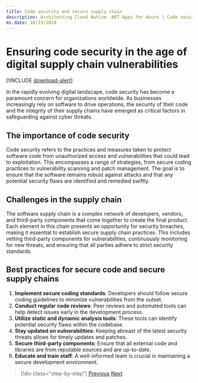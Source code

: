 ```yaml
---
title: Code security and secure supply chain
description: Architecting Cloud Native .NET Apps for Azure | Code security and secure supply chain
ms.date: 10/23/2024
---
```


# Ensuring code security in the age of digital supply chain vulnerabilities

[!INCLUDE [download-alert](../includes/download-alert.md)]

In the rapidly evolving digital landscape, code security has become a paramount concern for organizations worldwide. As businesses increasingly rely on software to drive operations, the security of their code and the integrity of their supply chains have emerged as critical factors in safeguarding against cyber threats.

## The importance of code security

Code security refers to the practices and measures taken to protect software code from unauthorized access and vulnerabilities that could lead to exploitation. This encompasses a range of strategies, from secure coding practices to vulnerability scanning and patch management. The goal is to ensure that the software remains robust against attacks and that any potential security flaws are identified and remedied swiftly.

## Challenges in the supply chain

The software supply chain is a complex network of developers, vendors, and third-party components that come together to create the final product. Each element in this chain presents an opportunity for security breaches, making it essential to establish secure supply chain practices. This includes vetting third-party components for vulnerabilities, continuously monitoring for new threats, and ensuring that all parties adhere to strict security standards.

## Best practices for secure code and secure supply chains

1. **Implement secure coding standards**: Developers should follow secure coding guidelines to minimize vulnerabilities from the outset.
1. **Conduct regular code reviews**: Peer reviews and automated tools can help detect issues early in the development process.
1. **Utilize static and dynamic analysis tools**: These tools can identify potential security flaws within the codebase.
1. **Stay updated on vulnerabilities**: Keeping abreast of the latest security threats allows for timely updates and patches.
1. **Secure third-party components**: Ensure that all external code and libraries are from reputable sources and are up-to-date.
1. **Educate and train staff**: A well-informed team is crucial in maintaining a secure development environment.

>[!div class="step-by-step"]
>[Previous](security-concepts.md)
>[Next](code-provenance.md)
